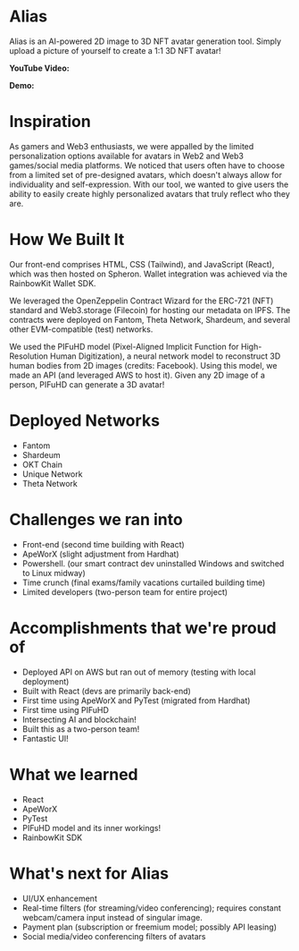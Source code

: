 # Alias

Alias is an AI-powered 2D image to 3D NFT avatar generation tool. Simply upload a picture of yourself to create a 1:1 3D NFT avatar!

**YouTube Video:**

**Demo:**

# Inspiration

As gamers and Web3 enthusiasts, we were appalled by the limited personalization options available for avatars in Web2 and Web3 games/social media platforms.
We noticed that users often have to choose from a limited set of pre-designed avatars, which doesn't always allow for individuality and self-expression. With our tool, we wanted to give users the ability to easily create highly personalized avatars that truly reflect who they are.

# How We Built It

Our front-end comprises HTML, CSS (Tailwind), and JavaScript (React), which was then hosted on Spheron. Wallet integration was achieved via the RainbowKit Wallet SDK.

We leveraged the OpenZeppelin Contract Wizard for the ERC-721 (NFT) standard and Web3.storage (Filecoin) for hosting our metadata on IPFS. The contracts were deployed on Fantom, Theta Network, Shardeum, and several other EVM-compatible (test) networks.

We used the PIFuHD model (Pixel-Aligned Implicit Function for High-Resolution Human Digitization), a neural network model to reconstruct 3D human bodies from 2D images (credits: Facebook). Using this model, we made an API (and leveraged AWS to host it). Given any 2D image of a person, PIFuHD can generate a 3D avatar!

# Deployed Networks

- Fantom
- Shardeum
- OKT Chain
- Unique Network
- Theta Network

# Challenges we ran into

- Front-end (second time building with React)
- ApeWorX (slight adjustment from Hardhat)
- Powershell. (our smart contract dev uninstalled Windows and switched to Linux midway)
- Time crunch (final exams/family vacations curtailed building time)
- Limited developers (two-person team for entire project)

# Accomplishments that we're proud of

- Deployed API on AWS but ran out of memory (testing with local deployment)
- Built with React (devs are primarily back-end)
- First time using ApeWorX and PyTest (migrated from Hardhat)
- First time using PIFuHD
- Intersecting AI and blockchain!
- Built this as a two-person team!
- Fantastic UI!

# What we learned

- React
- ApeWorX
- PyTest
- PIFuHD model and its inner workings!
- RainbowKit SDK

# What's next for Alias

- UI/UX enhancement
- Real-time filters (for streaming/video conferencing); requires constant webcam/camera input instead of singular image.
- Payment plan (subscription or freemium model; possibly API leasing)
- Social media/video conferencing filters of avatars
